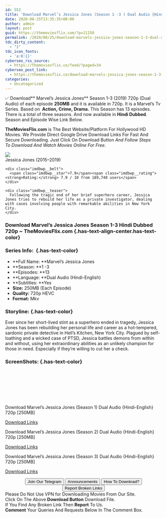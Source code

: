 ```yaml
---
id: 552
title: 'Download Marvel’s Jessica Jones (Season 1 -3 ) Dual Audio {Hindi-English} 720p HEVC WeB-HD [250MB]'
date: 2020-08-25T13:35:35+00:00
author: admin
layout: post
guid: https://themoviesflix.com/?p=11150
permalink: /2020/08/25/download-marvels-jessica-jones-season-1-3-dual-audio-hindi-english-720p-hevc-web-hd-250mb/
tdc_dirty_content:
  - "1"
tdc_icon_fonts:
  - 'a:0:{}'
cyberseo_rss_source:
  - https://themoviesflix.co/feed/?paged=34
cyberseo_post_link:
  - https://themoviesflix.co/download-marvels-jessica-jones-season-1-3-hindi-720p/
categories:
  - Uncategorized
---
```

✅&nbsp;Download**&nbsp;Marvel’s Jessica Jones**&nbsp;Season 1-3 (2019) 720p (Dual Audio) of each episode&nbsp;**250MB**&nbsp;and it is available in&nbsp;720p. It is a Marvel’s Tv Series. Based on &nbsp;**Action,&nbsp;Crime,&nbsp;Drama.**&nbsp;This Season has 13 episodes. There is a total of three seasons. And now available in&nbsp;**Hindi Dubbed**. Season and Episode Wise Link Below.

**TheMoviesFlix.com**&nbsp;is The Best Website/Platform For Hollywood HD Movies. We Provide Direct Google Drive Download Links For Fast And Secure Downloading. Just Click On Download Button&nbsp;_And Follow Steps To&nbsp;Download And Watch Movies Online For Free._

<div class="imdbwp imdbwp--movie dark">
  <div class="imdbwp__thumb">
    <a class="imdbwp__link" target="_blank" title="Jessica Jones" href="https://www.imdb.com/title/tt2357547/" rel="nofollow noopener noreferrer"><img class="imdbwp__img" src="https://m.media-amazon.com/images/M/MV5BM2QyNmZkNTYtZWQyZi00NDhhLWEzMDItYmIzY2U4ZWVmOWNhXkEyXkFqcGdeQXVyNDg4NjY5OTQ@._V1_SX300.jpg" /></a>
  </div>
  
  <div class="imdbwp__content">
    <div class="imdbwp__header">
      <span class="imdbwp__title">Jessica Jones</span> (2015–2019)
    </div>
    
    <div class="imdbwp__belt">
      <span class="imdbwp__star">7.9</span><span class="imdbwp__rating"><strong>Rating:</strong> 7.9 / 10 from 189,740 users</span>
    </div>
    
    <div class="imdbwp__teaser">
      Following the tragic end of her brief superhero career, Jessica Jones tries to rebuild her life as a private investigator, dealing with cases involving people with remarkable abilities in New York City.
    </div>
  </div>
</div>

### Download Marvel’s Jessica Jones Season 1-3 Hindi Dubbed 720p ~ TheMoviesFlix.com {.has-text-align-center.has-text-color}

### Series Info:&nbsp; {.has-text-color}

  * **Full Name:&nbsp;**Marvel’s Jessica Jones
  * **Season:&nbsp;**1 -3
  * **Episodes:&nbsp;**13
  * **Language:&nbsp;**Dual Audio (Hindi-English)
  * **Subtitles:&nbsp;**Yes
  * **Size:**&nbsp;250MB (Each Episode)
  * **Quality:**&nbsp;720p HEVC
  * **Format:**&nbsp;Mkv

### Storyline: {.has-text-color}

Ever since her short-lived stint as a superhero ended in tragedy, Jessica Jones has been rebuilding her personal life and career as a hot-tempered, sardonic private detective in Hell’s Kitchen, New York City. Plagued by self-loathing and a wicked case of PTSD, Jessica battles demons from within and without, using her extraordinary abilities as an unlikely champion for those in need. Especially if they’re willing to cut her a check.

### ScreenShots: {.has-text-color}

<div class="wp-block-image">
  <figure class="aligncenter"><img src="https://i.imgur.com/T10zclq.jpg" alt /></figure>
</div>

<div class="wp-block-image">
  <figure class="aligncenter"><img src="https://i.imgur.com/LGefk47.jpg" alt /></figure>
</div>

<div class="wp-block-image">
  <figure class="aligncenter"><img src="https://i.imgur.com/8EDZHoE.png" alt /></figure>
</div>

<div class="wp-block-image">
  <figure class="aligncenter"><img src="https://i.imgur.com/Ao63WFb.jpg" alt /></figure>
</div>

<div class="wp-block-image">
  <figure class="aligncenter"><img src="https://i.imgur.com/ECJud5t.png" alt /></figure>
</div>

<div class="wp-block-image">
  <figure class="aligncenter"><img src="https://i.imgur.com/k1GQbBE.jpg" alt /></figure>
</div>

<div class="wp-block-image">
  <figure class="aligncenter"><img src="https://i.imgur.com/MhCR2e5.png" alt /></figure>
</div>

<div class="wp-block-image">
  <figure class="aligncenter"><img src="https://i.imgur.com/GhuVD6n.jpg" alt /></figure>
</div>

<p class="has-text-align-center has-text-color has-medium-font-size">
  Download Marvel’s Jessica Jones (Season 1) Dual Audio {Hindi-English} 720p [250MB]
</p>

<span class="mb-center maxbutton-3-center"><span class="maxbutton-3-container mb-container"><a class="maxbutton-3 maxbutton maxbutton-post-button" target="_blank" rel="nofollow noopener noreferrer" href="https://coinquint.com/a7558/"><span class="mb-text">Download Links</span></a></span></span>

<p class="has-text-align-center has-text-color has-medium-font-size">
  Download Marvel’s Jessica Jones (Season 2) Dual Audio {Hindi-English} 720p [250MB]
</p>

<span class="mb-center maxbutton-3-center"><span class="maxbutton-3-container mb-container"><a class="maxbutton-3 maxbutton maxbutton-post-button" target="_blank" rel="nofollow noopener noreferrer" href="https://coinquint.com/a7560/"><span class="mb-text">Download Links</span></a></span></span>

<p class="has-text-align-center has-text-color has-medium-font-size">
  Download Marvel’s Jessica Jones (Season 3) Dual Audio {Hindi-English} 720p [250MB]
</p>

<span class="mb-center maxbutton-3-center"><span class="maxbutton-3-container mb-container"><a class="maxbutton-3 maxbutton maxbutton-post-button" target="_blank" rel="nofollow noopener noreferrer" href="https://coinquint.com/a7564/"><span class="mb-text">Download Links</span></a></span></span>

<center>
</center>

<center>
  <a href="https://t.me/themoviesflixcom" target="_blank" data-wpel-link="external" rel="nofollow external noopener noreferrer"><button class="button button5">Join Our Telegram</button></a> <a href="https://themoviesflix.co/download-marvels-jessica-jones-season-1-3-hindi-720p/#" target="_blank" data-wpel-link="external" rel="nofollow external noopener noreferrer"><button class="button button5">Announcements</button></a> <a href="https://themoviesflix.com/how-to-download/" target="_blank" data-wpel-link="external" rel="nofollow external noopener noreferrer"><button class="button button5">How To Download?</button></a> <a href="https://themoviesflix.co/download-marvels-jessica-jones-season-1-3-hindi-720p/#" target="_blank" data-wpel-link="external" rel="nofollow external noopener noreferrer"><button class="button button5">Report Broken Links</button></a>
</center>

<div class="alert alert-danger">
  Please Do Not Use VPN for Downloading Movies From Our Site.
</div>

<div class="alert alert-success">
  Click On The Above <strong>Download Button</strong> Download File.
</div>

<div class="alert alert-warning">
  If You Find Any Broken Link Then <strong>Report</strong> To Us.
</div>

<div class="alert alert-info">
  <strong>Comment</strong> Your Queries And Requests Below In The Comment Box.
</div>
